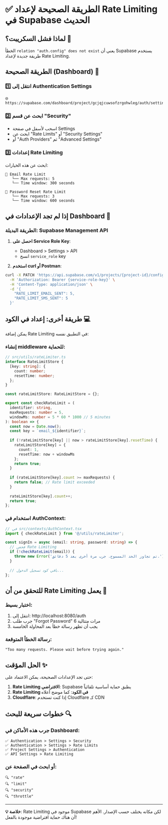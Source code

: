# ✅ الطريقة الصحيحة لإعداد Rate Limiting في Supabase الحديث

## لماذا فشل السكريبت؟ 🤔

الخطأ `relation "auth.config" does not exist` يعني أن Supabase يستخدم طريقة جديدة لإعداد Rate Limiting.

## الطريقة الصحيحة (Dashboard) 🎯

### 1️⃣ انتقل إلى Authentication Settings
```
🌐 https://supabase.com/dashboard/project/gcjqjcuwsofzrgohwleg/auth/settings
```

### 2️⃣ ابحث عن قسم "Security"
- اسحب لأسفل في صفحة Settings
- ابحث عن "Rate Limits" أو "Security Settings"
- أو "Auth Providers" ثم "Advanced Settings"

### 3️⃣ إعدادات Rate Limiting
ابحث عن هذه الخيارات:

```
📧 Email Rate Limit
   └── Max requests: 5
   └── Time window: 300 seconds

🔑 Password Reset Rate Limit  
   └── Max requests: 3
   └── Time window: 600 seconds
```

## إذا لم تجد الإعدادات في Dashboard 🔧

### الطريقة البديلة: Supabase Management API

1. **احصل على Service Role Key**:
   - Dashboard > Settings > API
   - انسخ `service_role` key

2. **استخدم curl أو Postman**:
```bash
curl -X PATCH 'https://api.supabase.com/v1/projects/{project-id}/config/auth' \
  -H 'Authorization: Bearer {service-role-key}' \
  -H 'Content-Type: application/json' \
  -d '{
    "RATE_LIMIT_EMAIL_SENT": 5,
    "RATE_LIMIT_SMS_SENT": 5
  }'
```

## طريقة أخرى: إعداد في الكود 💻

يمكن إضافة Rate Limiting في التطبيق نفسه:

### إنشاء middleware للحماية:

```typescript
// src/utils/rateLimiter.ts
interface RateLimitStore {
  [key: string]: {
    count: number;
    resetTime: number;
  };
}

const rateLimitStore: RateLimitStore = {};

export const checkRateLimit = (
  identifier: string, 
  maxRequests: number = 5, 
  windowMs: number = 5 * 60 * 1000 // 5 minutes
): boolean => {
  const now = Date.now();
  const key = `email_${identifier}`;
  
  if (!rateLimitStore[key] || now > rateLimitStore[key].resetTime) {
    rateLimitStore[key] = {
      count: 1,
      resetTime: now + windowMs
    };
    return true;
  }
  
  if (rateLimitStore[key].count >= maxRequests) {
    return false; // Rate limit exceeded
  }
  
  rateLimitStore[key].count++;
  return true;
};
```

### استخدام في AuthContext:

```typescript
// في src/contexts/AuthContext.tsx
import { checkRateLimit } from '@/utils/rateLimiter';

const signIn = async (email: string, password: string) => {
  // فحص Rate Limiting
  if (!checkRateLimit(email)) {
    throw new Error('تم تجاوز الحد المسموح. جرب مرة أخرى بعد 5 دقائق.');
  }
  
  // باقي كود تسجيل الدخول...
};
```

## للتحقق من أن Rate Limiting يعمل 🧪

### اختبار بسيط:
1. انتقل إلى: http://localhost:8080/auth
2. جرب طلب "Forgot Password" 6 مرات متتالية
3. يجب أن تظهر رسالة خطأ بعد المحاولة الخامسة

### رسالة الخطأ المتوقعة:
```
"Too many requests. Please wait before trying again."
```

## الحل المؤقت ✨

حتى تجد الإعدادات الصحيحة، يمكن الاعتماد على:

1. **Rate Limiting الافتراضي**: Supabase يطبق حماية أساسية تلقائياً
2. **Rate Limiting في الكود**: كما موضح أعلاه
3. **Cloudflare**: إذا كنت تستخدم Cloudflare كـ CDN

## خطوات سريعة للبحث 🔍

### جرب هذه الأماكن في Dashboard:
```
✅ Authentication > Settings > Security
✅ Authentication > Settings > Rate Limits  
✅ Project Settings > Authentication
✅ API Settings > Rate Limiting
```

### أو ابحث في الصفحة عن:
```
🔍 "rate"
🔍 "limit" 
🔍 "security"
🔍 "throttle"
```

---

**💡 خلاصة**: Rate Limiting موجود في Supabase لكن مكانه يختلف حسب الإصدار. الأهم أن هناك حماية افتراضية موجودة بالفعل!
